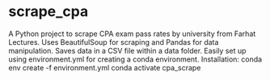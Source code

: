 # scrape_cpa
A Python project to scrape CPA exam pass rates by university from Farhat Lectures. Uses BeautifulSoup for scraping and Pandas for data manipulation. Saves data in a CSV file within a data folder. Easily set up using environment.yml for creating a conda environment.  Installation:  conda env create -f environment.yml conda activate cpa_scrape
